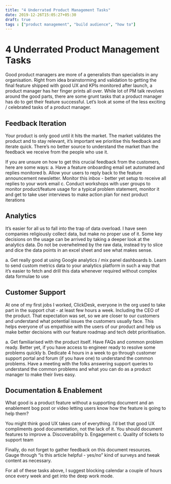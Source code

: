 ```yaml
---
title: "4 Underrated Product Management Tasks"
date: 2019-12-26T15:05:27+05:30
draft: true
tags : ["product management", "build audience", "how to"]
---
```


# 4 Underrated Product Management Tasks
Good product managers are more of a generalists than specialists in any organisation. Right from idea brainstorming and validation to getting the final feature shipped with good UX and KPIs monitored after launch, a product manager has her finger prints all over. While lot of PM talk revolves around the good parts, there are some grunt tasks that a product manager has do to get their feature successful. Let’s look at some of the less exciting / celebrated tasks of a product manager.

## Feedback Iteration
Your product is only good until it hits the market. The market validates the product and to stay relevant, it’s important we prioritise this feedback and iterate quick. There’s no better source to understand the market than the feedback we receive from the people who use it. 

If you are unsure on how to get this crucial feedback from the customers, here are some ways:
a. Have a feature onboarding email set automated and replies monitored
b. Allow your users to reply back to the feature announcement newsletter. Monitor this inbox - better yet setup to receive all replies to your work email
c. Conduct workshops with user groups to monitor product/feature usage for a typical problem statement, monitor it and get to take user interviews to make action plan for next product iterations


## Analytics
It’s easier for all us to fall into the trap of data overload. I have seen companies religiously collect data, but make no proper use of it. Some key decisions on the usage can be arrived by taking a deeper look at the analytics data. Do not be overwhelmed by the raw data, instead try to slice and dice the data points in an excel sheet and see what makes sense.

a. Get really good at using Google analytics / mix panel dashboards
b. Learn to send custom metrics data to your analytics platform in such a way that it’s easier to fetch and drill this data whenever required without complex data formulae to use

## Customer Support
At one of my first jobs I worked, ClickDesk, everyone in the org used to take part in the support chat - at least few hours a week. Including the CEO of the product. That expectation was set, so we are closer to our customers and understand what potential issues the customers usually face. This helps everyone of us empathise with the users of our product and help us make better decisions with our feature roadmap and tech debt prioritisation. 

a. Get familiarised with the product itself. Have FAQs and common problem ready. Better yet, if you have access to engineer ready to resolve some problems quickly
b. Dedicate 4 hours in a week to go through customer support portal and forum (if you have one) to understand the common problems. Have a meeting with the folks answering support queries to understand the common problems and what you can do as a product manager to make their lives easy.  


## Documentation & Enablement
What good is a product feature without a supporting document and an enablement bog post or video letting users know how the feature is going to help them?

You might think good UX takes care of everything. I’d bet that good UX compliments good documentation, not the lack of it. You should document features to improve
a. Discoverability
b. Engagement 
c. Quality of tickets to support team 

Finally, do not forget to gather feedback on this document resources. Gauge through “is this article helpful - yes/no” kind of surveys and tweak content as necessary.

For all of these tasks above, I suggest blocking calendar a couple of hours once every week and get into the deep work mode. 

